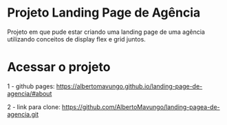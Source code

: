 # Projeto Landing Page de Agência 

Projeto em que pude estar criando uma landing page de uma agência utilizando conceitos de display flex e grid juntos.

# Acessar o projeto

1 - github pages: https://albertomavungo.github.io/landing-page-de-agencia/#about

2 - link para clone: https://github.com/AlbertoMavungo/landing-pagea-de-agencia.git
